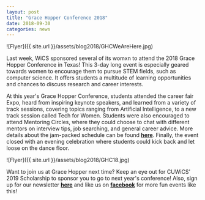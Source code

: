 ```yaml
---
layout: post
title: "Grace Hopper Conference 2018"
date: 2018-09-30
categories: news
---
```


![Flyer]({{ site.url }}/assets/blog2018/GHCWeAreHere.jpg)

Last week, WiCS sponsored several of its womxn to attend the 2018 Grace Hopper Conference in Texas! This 3-day long event is especially geared towards women to encourage them to pursue STEM fields, such as computer science. It offers students a multitude of learning opportunities and chances to discuss research and career interests.

At this year's Grace Hopper Conference, students attended the career fair Expo, heard from inspiring keynote speakers, and learned from a variety of track sessions, covering topics ranging from Artificial Intelligence, to a new track session called Tech for Women. Students were also encouraged to attend Mentoring Circles, where they could choose to chat with different mentors on interview tips, job searching, and general career advice. More details about the jam-packed schedule can be found [**here**][schedule]. Finally, the event closed with an evening celebration where students could kick back and let loose on the dance floor. 

![Flyer]({{ site.url }}/assets/blog2018/GHC18.jpg)

Want to join us at Grace Hopper next time? Keep an eye out for CUWiCS' 2019 Scholarship to sponsor you to go to next year's conference! Also, sign up for our newsletter [**here**][mailinglist] and like us on [**facebook**][facebook] for more fun events like this!

[schedule]: https://ghc.anitab.org/2018-attend/schedule-overview/
[mailinglist]: http://columbia.us9.list-manage.com/subscribe?u=4c6a1c710f8ab9cce10272368&id=593b5faa43
[facebook]:https://www.facebook.com/CUWICS
